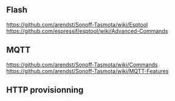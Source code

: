 
Flash
-------
https://github.com/arendst/Sonoff-Tasmota/wiki/Esptool
https://github.com/espressif/esptool/wiki/Advanced-Commands

MQTT
-------
https://github.com/arendst/Sonoff-Tasmota/wiki/Commands
https://github.com/arendst/Sonoff-Tasmota/wiki/MQTT-Features


HTTP provisionning
--------------------


